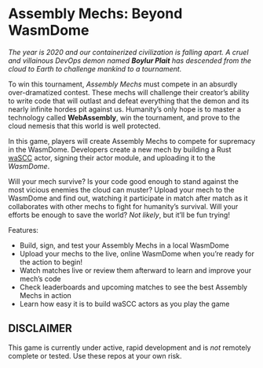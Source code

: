 # Assembly Mechs: Beyond WasmDome

_The year is 2020 and our containerized civilization is falling apart. A cruel and villainous DevOps demon named **Boylur Plait** has descended from the cloud to Earth to challenge mankind to a tournament._

To win this tournament, _Assembly Mechs_ must compete in an absurdly over-dramatized contest. These mechs will challenge their creator’s ability to write code that will outlast and defeat everything that the demon and its nearly infinite hordes pit against us. Humanity’s only hope is to master a technology called **WebAssembly**, win the tournament, and prove to the cloud nemesis that this world is well protected.

In this game, players will create Assembly Mechs to compete for supremacy in the WasmDome. Developers create a new mech by building a Rust [waSCC](https://wascc.dev) actor, signing their actor module, and uploading it to the _WasmDome_.

Will your mech survive? Is your code good enough to stand against the most vicious enemies the cloud can muster? Upload your mech to the WasmDome and find out, watching it participate in match after match as it collaborates with other mechs to fight for humanity’s survival. Will your efforts be enough to save the world? _Not likely_, but it’ll be fun trying!

Features:

* Build, sign, and test your Assembly Mechs in a local WasmDome
* Upload your mechs to the live, online WasmDome when you’re ready for the action to begin!
* Watch matches live or review them afterward to learn and improve your mech’s code
* Check leaderboards and upcoming matches to see the best Assembly Mechs in action
* Learn how easy it is to build waSCC actors as you play the game

## DISCLAIMER

This game is currently under active, rapid development and is _not_ remotely complete or tested. Use these repos at your own risk.
